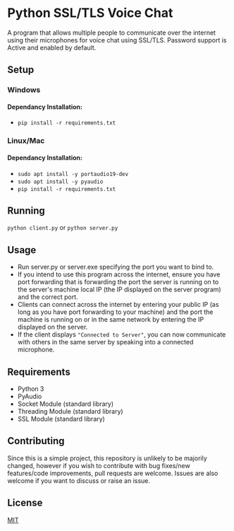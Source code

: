 # Python SSL/TLS Voice Chat
A program that allows multiple people to communicate over the internet using their microphones for voice chat using SSL/TLS.
Password support is Active and enabled by default.

## Setup
### Windows
#### Dependancy Installation:
- ``pip install -r requirements.txt``

### Linux/Mac
#### Dependancy Installation:
- ``sudo apt install -y portaudio19-dev``
- ``sudo apt install -y pyaudio``
- ``pip install -r requirements.txt``

## Running 
``python client.py`` or ``python server.py``

## Usage
- Run server.py or server.exe specifying the port you want to bind to.
- If you intend to use this program across the internet, ensure you have port forwarding that is forwarding the port the server is running on to the server's machine local IP (the IP displayed on the server program) and the correct port.
- Clients can connect across the internet by entering your public IP (as long as you have port forwarding to your machine) and the port the machine is running on or in the same network by entering the IP displayed on the server.
- If the client displays ``"Connected to Server"``, you can now communicate with others in the same server by speaking into a connected microphone.

## Requirements
- Python 3
- PyAudio
- Socket Module (standard library)
- Threading Module (standard library)
- SSL Module (standard library)

## Contributing
Since this is a simple project, this repository is unlikely to be majorily changed, however if you wish to contribute with bug fixes/new features/code improvements, pull requests are welcome. Issues are also welcome if you want to discuss or raise an issue.

## License
[MIT](https://choosealicense.com/licenses/mit/)

